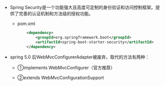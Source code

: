 - Spring Security是一个功能强大且高度可定制的身份验证和访问控制框架。提供了完善的认证机制和方法级的授权功能。

  - pom.xml
    ```xml
        <dependency>
            <groupId>org.springframework.boot</groupId>
            <artifactId>spring-boot-starter-security</artifactId>
        </dependency>
    ```


- spring 5.0 后WebMvcConfigurerAdapter被废弃，取代的方法有两种：

  - ①implements WebMvcConfigurer（官方推荐）

  - ②extends WebMvcConfigurationSupport
